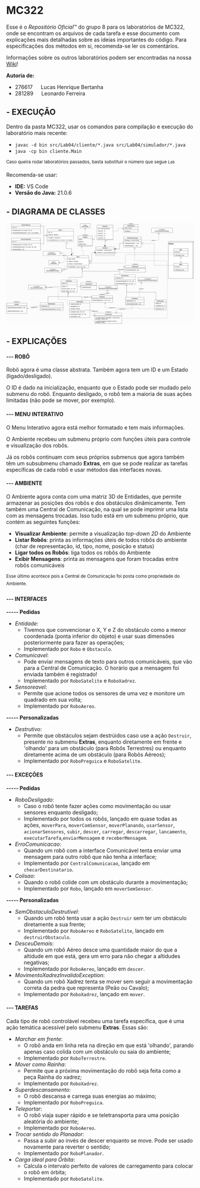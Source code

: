 # **MC322**

Esse é o *Repositório Oficial*™ do grupo 8 para os laboratórios de MC322, onde se encontram os arquivos de cada tarefa e esse documento com explicações mais detalhadas sobre as ideias importantes do código. Para especificações dos métodos em si, recomenda-se ler os comentários. <br/>

Informações sobre os outros laboratórios podem ser encontradas na nossa [Wiki](https://github.com/lucasUnicamp/MC322/wiki)!

**Autoria de:**
- 276617 &emsp; Lucas Henrique Bertanha     
- 281289 &emsp; Leonardo Ferreira

## **- EXECUÇÃO**
Dentro da pasta MC322, usar os comandos para compilação e execução do laboratório mais recente:<br/>
- `javac -d bin src/Lab04/cliente/*.java src/Lab04/simulador/*.java`
- `java -cp bin cliente.Main`

<sup>Caso queira rodar laboratórios passados, basta substituir o número que segue `Lab`</sup>

Recomenda-se usar:
- **IDE:** VS Code
- **Versão do Java:** 21.0.6

## **- DIAGRAMA DE CLASSES**
![Diagrama de Classes do Lab04](assets/diagramaLab04.png)

## **- EXPLICAÇÕES**
#### --- ROBÔ<br/>
Robô agora é uma classe abstrata. Também agora tem um ID e um Estado (ligado/desligado). 

O ID é dado na inicialização, enquanto que o Estado pode ser mudado pelo submenu do robô. Enquanto desligado, o robô tem a maioria de suas ações limitadas (não pode se mover, por exemplo). 

#### --- MENU INTERATIVO<br/>
O Menu Interativo agora está melhor formatado e tem mais informações. 

O Ambiente recebeu um submenu próprio com funções úteis para controle e visualização dos robôs.

Já os robôs continuam com seus próprios submenus que agora também têm um subsubmenu chamado **Extras**, em que se pode realizar as tarefas específicas de cada robô e usar métodos das interfaces novas.

#### --- AMBIENTE<br/>
O Ambiente agora conta com uma matriz 3D de Entidades, que permite armazenar as posições dos robôs e dos obstáculos dinâmicamente. Tem também uma Central de Comunicação, na qual se pode imprimir uma lista com as mensagens trocadas. Isso tudo está em um submenu próprio, que contém as seguintes funções:
* **Visualizar Ambiente**: permite a visualização *top-down 2D* do Ambiente
* **Listar Robôs**: printa as informações úteis de todos robôs do ambiente (char de representação, id, tipo, nome, posição e status)
* **Ligar todos os Robôs**: liga todos os robôs do Ambiente
* **Exibir Mensagens**: printa as mensagens que foram trocadas entre robôs comunicáveis

<sup>Esse último acontece pois a Central de Comunicação foi posta como propriedade do Ambiente.</sup>

#### --- INTERFACES<br/>
**----- Pedidas**
* *Entidade*:
    - Tivemos que convencionar o X, Y e Z do obstáculo como a menor coordenada (ponta inferior do objeto) e usar suas dimensões posteriormente para fazer as operações;
    - Implementado por `Robo` e `Obstaculo`.
* *Comunicavel*:
    - Pode enviar mensagens de texto para outros comunicáveis, que vão para a Central de Comunicação. O horário que a mensagem foi enviada também é registrado!
    - Implementado por `RoboSatelite` e `RoboXadrez`.
* *Sensoreavel*:
    - Permite que acione todos os sensores de uma vez e monitore um quadrado em sua volta;
    - Implementado por `RoboAereo`.

**----- Personalizadas**
* *Destrutivo*:
    - Permite que obstáculos sejam destrúidos caso use a ação `Destruir`, presente no submenu **Extras**, enquanto diretamente em frente e 'olhando' para um obstáculo (para Robôs Terrestres) ou enquanto diretamente acima de um obstáculo (para Robôs Aéreos);
    - Implementado por `RoboPreguica` e `RoboSatelite`.

#### --- EXCEÇÕES<br/>
**----- Pedidas**
* *RoboDesligado*:
    - Caso o robô tente fazer ações como movimentação ou usar sensores enquanto desligado;
    - Implementado por todos os robôs, lançado em quase todas as ações, `moverPara`, `moverComSensor`, `moverPlanando`, `usarSensor`, `acionarSensores`, `subir`, `descer`, `carregar`, `descarregar`, `lancamento`, `executarTarefa`,`enviarMensagem` e `receberMensagem`.
* *ErroComunicacao*:
    - Quando um robô com a interface Comunicável tenta enviar uma mensagem para outro robô que não tenha a interface;
    - Implementado por `CentralComunicacao`, lançado em `checarDestinatario`.
* *Colisao*:
    - Quando o robô colide com um obstáculo durante a movimentação;
    - Implementado por `Robo`, lançado em `moverSemSensor`.

**----- Personalizadas**
* *SemObstaculoDestrutivel*:
    - Quando um robô tenta usar a ação `Destruir` sem ter um obstáculo diretamente a sua frente;
    - Implementado por `RoboAereo` e `RoboSatelite`, lançado em `destruirObstaculo`.
* *DesceuDemais*:
    - Quando um robô Aéreo desce uma quantidade maior do que a altidude em que está, gera um erro para não chegar a altidudes negativas;
    - Implementado por `RoboAereo`, lançado em `descer`.
* *MovimentoXadrezInvalidoException*:
    - Quando um robô Xadrez tenta se mover sem seguir a movimentação correta da pedra que representa (Peão ou Cavalo);
    - Implementado por `RoboXadrez`, lançado em `mover`.

#### --- TAREFAS<br/>
Cada tipo de robô controlável recebeu uma tarefa específica, que é uma ação temática  acessível pelo submenu **Extras**. Essas são:
* *Marchar em frente*:
    - O robô anda em linha reta na direção em que está 'olhando', parando apenas caso colida com um obstáculo ou saia do ambiente;
    - Implementado por `RoboTerrestre`.
* *Mover como Rainha*:
    - Permite que a próxima movimentação do robô seja feita como a peça Rainha do xadrez; 
    - Implementado por `RoboXadrez`.
* *Superdescansamento*:
    - O robô descansa e carrega suas energias ao máximo;
    - Implementado por `RoboPreguica`.
* *Teleportar*:
    - O robô viaja super rápido e se teletransporta para uma posição aleatória do ambiente;
    - Implementado por `RoboAereo`.
* *Trocar sentido do Planador*:
    - Passa a subir ao invés de descer enquanto se move. Pode ser usado novamente para reverter o sentido;
    - Implementado por `RoboPlanador`.
* *Carga ideal para Órbita*:
    - Calcula o intervalo perfeito de valores de carregamento para colocar o robô em órbita; 
    - Implementado por `RoboSatelite`.


